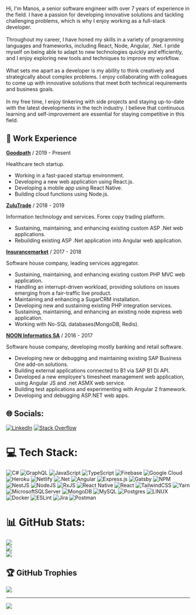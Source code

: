 
Hi, I'm Manos, a senior software engineer with over 7 years of experience in the field. I have a passion for developing innovative solutions and tackling challenging problems, which is why I enjoy working as a full-stack developer. <br><br>Throughout my career, I have honed my skills in a variety of programming languages and frameworks, including React, Node, Angular, .Net. I pride myself on being able to adapt to new technologies quickly and efficiently, and I enjoy exploring new tools and techniques to improve my workflow.<br><br>What sets me apart as a developer is my ability to think creatively and strategically about complex problems. I enjoy collaborating with colleagues to come up with innovative solutions that meet both technical requirements and business goals.<br><br>In my free time, I enjoy tinkering with side projects and staying up-to-date with the latest developments in the tech industry. I believe that continuous learning and self-improvement are essential for staying competitive in this field.<br>

## :briefcase: Work Experience

**[Goodpath](https://www.linkedin.com/company/goodpath/mycompany/)** / 2019 - Present

Healthcare tech startup.
*   Working in a fast-paced startup environment.    
*   Developing a new web application using React.js.    
*   Developing a mobile app using React Native.    
*   Building cloud functions using Node.js.

**[ZuluTrade](https://www.linkedin.com/company/zulutrade/)** / 2018 - 2019

Information technology and services. Forex copy trading platform.
*   Sustaining, maintaining, and enhancing existing custom ASP .Net web applications.    
*   Rebuilding existing ASP .Net application into Angular web application.

**[Insurancemarket](https://www.linkedin.com/company/money-market-s-a-/)** / 2017 - 2018

Software house company, leading services aggregator.
*   Sustaining, maintaining, and enhancing existing custom PHP MVC web application.    
*   Handling an interrupt-driven workload, providing solutions on issues emerging from a fair-traffic live product.    
*   Maintaining and enhancing a SugarCRM installation.    
*   Developing new and sustaining existing PHP integration services.    
*   Sustaining, maintaining, and enhancing an existing node express web application.    
*   Working with No-SQL databases(MongoDB, Redis).

**[NOON Informatics SA](https://www.linkedin.com/company/noon-informatics-s-a-/)** / 2016 - 2017

Software house company, developing mostly banking and retail software.
-   Developing new or debugging and maintaining existing SAP Business One add-on solutions.    
-   Building external applications connected to B1 via SAP B1 Di API.
-   Developed a new employee's timesheet management web application, using Angular JS and .net ASMX web service.    
-   Building test applications and experimenting with Angular 2 framework.    
-   Developing and debugging ASP.NET web apps.



## 🌐 Socials:
[![LinkedIn](https://img.shields.io/badge/LinkedIn-%230077B5.svg?logo=linkedin&logoColor=white)](https://linkedin.com/in/manosnikakis) [![Stack Overflow](https://img.shields.io/badge/-Stackoverflow-FE7A16?logo=stack-overflow&logoColor=white)](https://stackoverflow.com/users/2260166) 

# 💻 Tech Stack:
![C#](https://img.shields.io/badge/c%23-%23239120.svg?style=for-the-badge&logo=c-sharp&logoColor=white) ![GraphQL](https://img.shields.io/badge/-GraphQL-E10098?style=for-the-badge&logo=graphql&logoColor=white) ![JavaScript](https://img.shields.io/badge/javascript-%23323330.svg?style=for-the-badge&logo=javascript&logoColor=%23F7DF1E) ![TypeScript](https://img.shields.io/badge/typescript-%23007ACC.svg?style=for-the-badge&logo=typescript&logoColor=white) ![Firebase](https://img.shields.io/badge/firebase-%23039BE5.svg?style=for-the-badge&logo=firebase) ![Google Cloud](https://img.shields.io/badge/Google%20Cloud-%234285F4.svg?style=for-the-badge&logo=google-cloud&logoColor=white) ![Heroku](https://img.shields.io/badge/heroku-%23430098.svg?style=for-the-badge&logo=heroku&logoColor=white) ![Netlify](https://img.shields.io/badge/netlify-%23000000.svg?style=for-the-badge&logo=netlify&logoColor=#00C7B7) ![.Net](https://img.shields.io/badge/.NET-5C2D91?style=for-the-badge&logo=.net&logoColor=white) ![Angular](https://img.shields.io/badge/angular-%23DD0031.svg?style=for-the-badge&logo=angular&logoColor=white) ![Express.js](https://img.shields.io/badge/express.js-%23404d59.svg?style=for-the-badge&logo=express&logoColor=%2361DAFB) ![Gatsby](https://img.shields.io/badge/Gatsby-%23663399.svg?style=for-the-badge&logo=gatsby&logoColor=white) ![NPM](https://img.shields.io/badge/NPM-%23000000.svg?style=for-the-badge&logo=npm&logoColor=white) ![NestJS](https://img.shields.io/badge/nestjs-%23E0234E.svg?style=for-the-badge&logo=nestjs&logoColor=white) ![NodeJS](https://img.shields.io/badge/node.js-6DA55F?style=for-the-badge&logo=node.js&logoColor=white) ![RxJS](https://img.shields.io/badge/rxjs-%23B7178C.svg?style=for-the-badge&logo=reactivex&logoColor=white) ![React Native](https://img.shields.io/badge/react_native-%2320232a.svg?style=for-the-badge&logo=react&logoColor=%2361DAFB) ![React](https://img.shields.io/badge/react-%2320232a.svg?style=for-the-badge&logo=react&logoColor=%2361DAFB) ![TailwindCSS](https://img.shields.io/badge/tailwindcss-%2338B2AC.svg?style=for-the-badge&logo=tailwind-css&logoColor=white) ![Yarn](https://img.shields.io/badge/yarn-%232C8EBB.svg?style=for-the-badge&logo=yarn&logoColor=white) ![MicrosoftSQLServer](https://img.shields.io/badge/Microsoft%20SQL%20Sever-CC2927?style=for-the-badge&logo=microsoft%20sql%20server&logoColor=white) ![MongoDB](https://img.shields.io/badge/MongoDB-%234ea94b.svg?style=for-the-badge&logo=mongodb&logoColor=white) ![MySQL](https://img.shields.io/badge/mysql-%2300f.svg?style=for-the-badge&logo=mysql&logoColor=white) ![Postgres](https://img.shields.io/badge/postgres-%23316192.svg?style=for-the-badge&logo=postgresql&logoColor=white) ![LINUX](https://img.shields.io/badge/Linux-FCC624?style=for-the-badge&logo=linux&logoColor=black) ![Docker](https://img.shields.io/badge/docker-%230db7ed.svg?style=for-the-badge&logo=docker&logoColor=white) ![ESLint](https://img.shields.io/badge/ESLint-4B3263?style=for-the-badge&logo=eslint&logoColor=white) ![Jira](https://img.shields.io/badge/jira-%230A0FFF.svg?style=for-the-badge&logo=jira&logoColor=white) ![Postman](https://img.shields.io/badge/Postman-FF6C37?style=for-the-badge&logo=postman&logoColor=white)
# 📊 GitHub Stats:
![](https://github-readme-stats.vercel.app/api?username=itdsntwork&theme=dark&hide_border=false&include_all_commits=true&count_private=true)<br/>
![](https://github-readme-streak-stats.herokuapp.com/?user=itdsntwork&theme=dark&hide_border=false)<br/>
![](https://github-readme-stats.vercel.app/api/top-langs/?username=itdsntwork&theme=dark&hide_border=false&include_all_commits=true&count_private=true&layout=compact)

## 🏆 GitHub Trophies
![](https://github-profile-trophy.vercel.app/?username=itdsntwork&theme=radical&no-frame=false&no-bg=true&margin-w=4)

---
[![](https://visitcount.itsvg.in/api?id=itdsntwork&icon=0&color=0)](https://visitcount.itsvg.in)

<!-- Proudly created with GPRM ( https://gprm.itsvg.in ) -->
